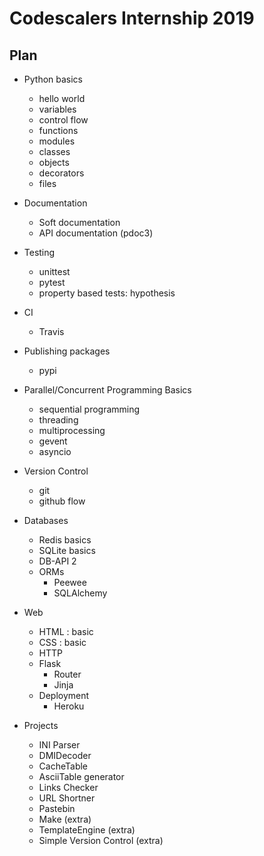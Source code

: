 # Codescalers Internship 2019

## Plan

- Python basics
    - hello world
    - variables
    - control flow
    - functions
    - modules
    - classes
    - objects
    - decorators
    - files

- Documentation
    - Soft documentation
    - API documentation (pdoc3)

- Testing
    - unittest
    - pytest
    - property based tests: hypothesis

- CI
    - Travis

- Publishing packages
    - pypi

- Parallel/Concurrent Programming Basics
    - sequential programming
    - threading
    - multiprocessing
    - gevent
    - asyncio

- Version Control
    - git
    - github flow


- Databases
    - Redis basics
    - SQLite basics
    - DB-API 2 
    - ORMs
        - Peewee
        - SQLAlchemy
- Web
    - HTML : basic
    - CSS  : basic
    - HTTP
    - Flask
        - Router
        - Jinja
    - Deployment
        - Heroku
    

- Projects
    - INI Parser
    - DMIDecoder
    - CacheTable
    - AsciiTable generator
    - Links Checker
    - URL Shortner
    - Pastebin
    - Make (extra)
    - TemplateEngine (extra)
    - Simple Version Control (extra)
